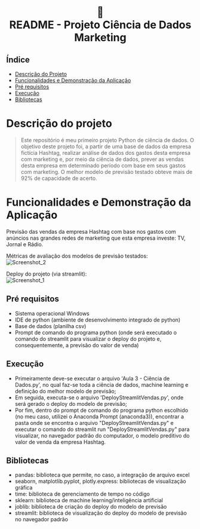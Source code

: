 <h1 align="center">
📄<br>README - Projeto Ciência de Dados Marketing
</h1>

## Índice 

* [Descrição do Projeto](#descrição-do-projeto)
* [Funcionalidades e Demonstração da Aplicação](#funcionalidades-e-demonstração-da-aplicação)
* [Pré requisitos](#pré-requisitos)
* [Execução](#execução)
* [Bibliotecas](#bibliotecas)

# Descrição do projeto
> Este repositório é meu primeiro projeto Python de ciência de dados. O objetivo deste projeto foi, a partir de uma base de dados da empresa fictícia Hashtag, realizar análise de dados dos gastos desta empresa com marketing e, por meio da ciência de dados, prever as vendas desta empresa em determinado período com base em seus gastos com marketing. O melhor modelo de previsão testado obteve mais de 92% de capacidade de acerto.

# Funcionalidades e Demonstração da Aplicação
Previsão das vendas da empresa Hashtag com base nos gastos com anúncios nas grandes redes de marketing que esta empresa investe: TV, Jornal e Rádio.

Métricas de avaliação dos modelos de previsão testados:<br>
![Screenshot_2](https://user-images.githubusercontent.com/128300382/227045972-4ba37190-e080-4854-b998-98c532eb2546.png)

Deploy do projeto (via streamlit):<br>
![Screenshot_1](https://user-images.githubusercontent.com/128300382/227044904-5925b736-19ac-4ffd-9898-2e63421004d4.png)


## Pré requisitos

* Sistema operacional Windows
* IDE de python (ambiente de desenvolvimento integrado de python)
* Base de dados (planilha csv)
* Prompt de comando do programa python (onde será executado o comando do streamlit para visualizar o deploy do projeto e, consequentemente, a previsão do valor de venda) 

## Execução

* Primeiramente deve-se executar o arquivo 'Aula 3 - Ciência de Dados.py', no qual faz-se toda a ciência de dados, machine learning e definição do melhor modelo de previsão;
*  Em seguida, executa-se o arquivo 'DeployStreamlitVendas.py', onde será gerado o deploy do modelo de previsão;
*  Por fim, dentro do prompt de comando do programa python escolhido (no meu caso, utilizei o Anaconda Prompt (anaconda3)), encontrar a pasta onde se encontra o arquivo "DeployStreamlitVendas.py" e executar o comando do streamlit run "DeployStreamlitVendas.py" para visualizar, no navegador padrão do computador, o modelo preditivo do valor de venda da empresa Hashtag.

## Bibliotecas
* pandas: biblioteca que permite, no caso, a integração de arquivo excel
* seaborn, matplotlib.pyplot, plotly.express: bibliotecas de visualização gráfica
* time: biblioteca de gerenciamento de tempo no código
* sklearn: biblioteca de machine learning/inteligência artificial
* joblib: biblioteca de criação do deploy do modelo de previsão
* streamlit: biblioteca de visualização do deploy do modelo de previsão no navegador padrão
